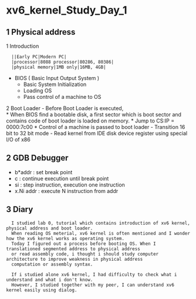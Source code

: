 # xv6_kernel_Study_Day_1

## 1 Physical address

  1 Introduction

      ||Early PC|Modern PC|
      |processor|8088 processor|80286, 80386|
      |physical memory|1MB only|16MB, 4GB|
     

   - BIOS ( Basic Input Output System )
      * Basic System Initialization
      * Loading OS 
      * Pass control of a machine to OS

  2 Boot Loader 
      - Before Boot Loader is executed,  
          * When BIOS find a bootable disk, a first sector which is boot sector and contains code of boot loader is loaded on memory.
          * Jump to CS:IP = 0000:7c00
          * Control of a machine is passed to boot loader
      - Transition 16 bit to 32 bit mode
      - Read kernel from IDE disk device register using special I/O of x86
                
## 2 GDB Debugger
  
   - b*addr : set break point
   - c : continue execution until break point
   - si : step instruction, execution one instruction
   - x.Ni addr : execute N instruction from addr


## 3 Diary

      I studied lab 0, tutorial which contains introduction of xv6 kernel, physical address and boot loader. 
      When reading OS meterial, xv6 kernel is often mentioned and I wonder how the xv6 kernel works as operating system.
      Today I figured out a process before booting OS. When I translationed segmented address to physical address 
      or read assembly code, i thought i should study computer architecture to improve weakness in physical address 
      computation or assembly syntax.
      
      If i studied alone xv6 kernel, I had difficulty to check what i understand and what i don't know.
      However, I studied together with my peer, I can understand xv6 kernel easily using dialog.
      
      
